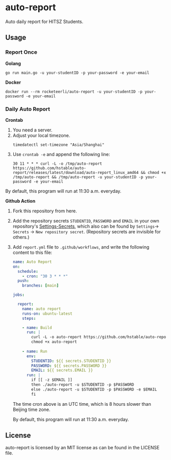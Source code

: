 # auto-report

Auto daily report for HITSZ Students.

## Usage

### Report Once

**Golang**

```shell
go run main.go -u your-studentID -p your-password -e your-email
```

**Docker**

```shell
docker run --rm rocketeerli/auto-report -u your-studentID -p your-password -e your-email
```

### Daily Auto Report 

**Crontab**

1. You need a server.
2. Adjust your local timezone.
   ```shell
   timedatectl set-timezone "Asia/Shanghai"
   ```
4. Use `crontab -e` and append the following line:
   ```cron
   30 11 * * * curl -L -o /tmp/auto-report https://github.com/hstable/auto-report/releases/latest/download/auto-report_linux_amd64 && chmod +x /tmp/auto-report && /tmp/auto-report -u your-studentID -p your-password -e your-email
   ```
By default, this program will run at 11:30 a.m. everyday.

**Github Action**

1. Fork this repository from here.

2. Add the repository secrets `STUDENTID`, `PASSWORD` and `EMAIL`  in your own repository's <a href="../../settings/secrets">Settings-Secrets</a>,  which also can be found by `Settings`-> `Secrets` -> `New repository secret`. (Repository secrets are invisible for others.)

3. Add `report.yml` file to `.github/workflows`, and write the following content to this file:

   ```yaml
   name: Auto Report
   on: 
     schedule:
       - cron: "30 3 * * *"
     push:
       branches: [main]
   
   jobs:
   
     report:
       name: auto report
       runs-on: ubuntu-latest
       steps:
   
       - name: Build
         run: |
           curl -L -o auto-report https://github.com/hstable/auto-report/releases/latest/download/auto-report_linux_amd64
           chmod +x auto-report
           
       - name: Run
         env:
           STUDENTID: ${{ secrets.STUDENTID }}
           PASSWORD: ${{ secrets.PASSWORD }}
           EMAIL: ${{ secrets.EMAIL }}
         run: |
           if [[ -z $EMAIL ]]
           then ./auto-report -u $STUDENTID -p $PASSWORD
           else ./auto-report -u $STUDENTID -p $PASSWORD -e $EMAIL
           fi
   ```
   
   The time cron above is an UTC time, which is 8 hours slower than Beijing time zone.
   
   By default, this program will run at 11:30 a.m. everyday.

## License

auto-report is licensed by an MIT license as can be found in the LICENSE file.

